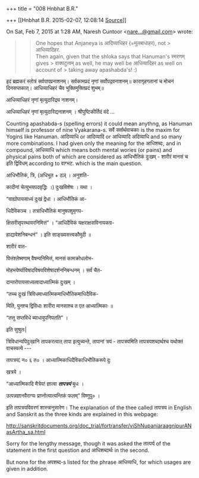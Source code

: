 +++
title = "008 Hnbhat B.R."

+++
[[Hnbhat B.R.	2015-02-07, 12:08:14 [Source](https://groups.google.com/g/samskrita/c/nwb4vIiDpv8)]]



On Sat, Feb 7, 2015 at 1:28 AM, Naresh Cuntoor \<[nare...@gmail.com]()\> wrote:  

> 
> > One hopes that Anjaneya is आदिव्याधिहर (=मूलबाधाहर), not > आधिव्यादिहर.  
> Then again, given that the shloka says that Hanuman's स्मरणम् gives > वाक्पटुत्वम् as well, he may well be आधिव्यादिहर as well on account of > taking away apashabda's! :)  
> > 
> > 
> >   
> > 
> > 
> > 

  

इदं ब्रह्मकरं स्तोत्रं सर्वपापप्रनाशनम्। सर्वकामप्रदं नृणां सर्वोपद्रवनाशनम्॥ कारागृहगतानां च मोचनं दिनसप्तकात्। आधिव्याधिहरं चैव भुक्तिमुक्तिप्रदं शुभम्॥

  

आधिव्याधिहरं नृणां मृत्युदारिद्र्य नाशनम्।

  

आधिव्याधिहरं नृणां मृत्युदारिद्यनाशनम् । श्रीपुष्टिकीर्तिदं वंदे ...  

  

Counting apashabda-s (spelling errors) it could mean anythng, as Hanuman himself is professor of nine Vyakarana-s. सर्वे सर्वार्थवाचकाः is the maxim for Yogins like Hanuman. आदिव्याधि or आदिव्यादि or आधिव्यादि अदिव्याधि and so many more combinations. I had given only the meaning for the आधिशब्दः, and in compound, आधिव्याधि which means both mental wories (or pains) and physical pains both of which are considered as आधिभौतिकं दुःखम् - शारीरं मानसं च इति द्विविधम् according to वाग्भट. which is the main question.

  

आधिभौतिकं, त्रि, (अधिभूत + ठञ् । अनुशति-

कादीनां चेत्युभयपदवृद्धिः ।) दुःखविशेषः । यथा ।

“वाह्योपायसाध्यं दुःखं द्वेधा । आधिभौतिकं आ-

धिदैविकञ्च । तत्राधिभौतिकं मानुषपशुमृगप-

क्षिसरीसृपस्थावरनिमित्तं” । “आधिदैविकं यक्षराक्षसविनायकग्र-

हाद्यावेशनिबन्धनं” । इति साङ्ख्यसत्त्वकौमुदी ॥

शारीरं वात-

पित्तंश्लेष्मणाम् वैषम्यनिमित्तं, मानसं कामक्रोधलोभ-

मोहभयेर्ष्याविषादविषयविशेषादर्शननिबन्धनम् । सर्वं चैत-

दान्तरोपायसाध्यत्वादाध्यात्मिकं दुःखम् ।

  

“तच्च दुःखं त्रिविधमाध्यात्मिकमाधिभौतिकमाधिदैविक-

मिति, पुनश्च द्विविधाः शारीरा मानसाश्च त एत आध्यात्मिकाः ॥

“तत्तु सप्तविधे ब्याधावुपनिपतति” ।

इति सुश्रुतः\|

  

त्रिविधान्यपिदुःखानि तापकरत्वात् तापा इत्युच्यन्ते, तापानां त्रयं - तापत्रयमिति तापत्रयशब्दार्थश्च यथोक्तं वाचस्पत्ये ---

  

तापत्रय¦ न० ६ त० । आध्यात्मिकाधिदैविकाधिभौतिकरूपे दुः

खत्रये ।

“आध्यात्मिकादि मैत्रेय! ज्ञात्वा ***तापत्रयं*** बुधः ।

उत्पन्नज्ञानवैराग्यः प्राप्नोत्यात्यन्तिकं फलम्” विष्णुपु० ।

  

इति तापत्रयविवरणं शास्त्रानुसारेण। The explanation of the thee called तापत्रय in English and Sanskrit as the three kinds are explained in this webpage:

  

<http://sanskritdocuments.org/doc_trial/fortransfer/viShNupanjaraagnipurANasArtha_sa.html>  

  

Sorry for the lengthy message, though it was asked the तात्पर्य of the statement in the first question and आधिशब्दार्थः in the second.

  

But none for the अपशब्द-s listed for the phrase आधिव्याधि, for which usages are given in addition.

  

  

